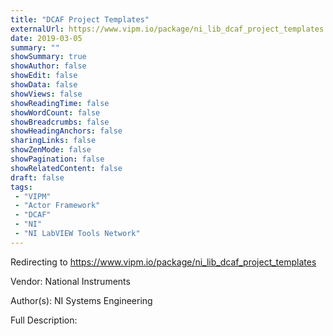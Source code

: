 ```yaml
---
title: "DCAF Project Templates"
externalUrl: https://www.vipm.io/package/ni_lib_dcaf_project_templates
date: 2019-03-05
summary: ""
showSummary: true
showAuthor: false
showEdit: false
showData: false
showViews: false
showReadingTime: false
showWordCount: false
showBreadcrumbs: false
showHeadingAnchors: false
sharingLinks: false
showZenMode: false
showPagination: false
showRelatedContent: false
draft: false
tags:
 - "VIPM"
 - "Actor Framework"
 - "DCAF"
 - "NI"
 - "NI LabVIEW Tools Network"
---
```


Redirecting to https://www.vipm.io/package/ni_lib_dcaf_project_templates

Vendor: National Instruments

Author(s): NI Systems Engineering
 
Full Description:
